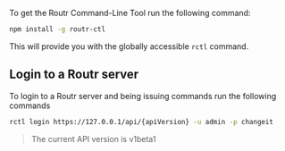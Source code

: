 To get the Routr Command-Line Tool run the following command:

```bash
npm install -g routr-ctl
```

This will provide you with the globally accessible `rctl` command.

## Login to a Routr server

To login to a Routr server and being issuing commands run the following commands

```bash
rctl login https://127.0.0.1/api/{apiVersion} -u admin -p changeit
```

> The current API version is v1beta1
